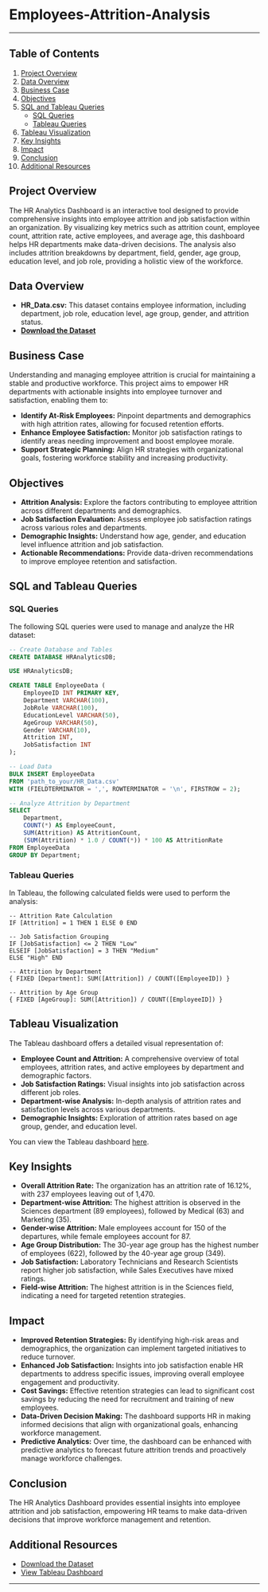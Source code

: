 # Employees-Attrition-Analysis
---
## Table of Contents
1. [Project Overview](#project-overview)
2. [Data Overview](#data-overview)
3. [Business Case](#business-case)
4. [Objectives](#objectives)
5. [SQL and Tableau Queries](#sql-and-tableau-queries)
    - [SQL Queries](#sql-queries)
    - [Tableau Queries](#tableau-queries)
6. [Tableau Visualization](#tableau-visualization)
7. [Key Insights](#key-insights)
8. [Impact](#impact)
9. [Conclusion](#conclusion)
10. [Additional Resources](#additional-resources)

## Project Overview
The HR Analytics Dashboard is an interactive tool designed to provide comprehensive insights into employee attrition and job satisfaction within an organization. By visualizing key metrics such as attrition count, employee count, attrition rate, active employees, and average age, this dashboard helps HR departments make data-driven decisions. The analysis also includes attrition breakdowns by department, field, gender, age group, education level, and job role, providing a holistic view of the workforce.

## Data Overview
- **HR_Data.csv:** This dataset contains employee information, including department, job role, education level, age group, gender, and attrition status.
- [**Download the Dataset**](https://public.tableau.com/vizql/v_202422408070112/javascripts/hybrid-window/min/index.html?id=1i5lgvdcc%24b9sc-zb-71-59-hto2cv&moduleId=view_data)

## Business Case
Understanding and managing employee attrition is crucial for maintaining a stable and productive workforce. This project aims to empower HR departments with actionable insights into employee turnover and satisfaction, enabling them to:

- **Identify At-Risk Employees:** Pinpoint departments and demographics with high attrition rates, allowing for focused retention efforts.
- **Enhance Employee Satisfaction:** Monitor job satisfaction ratings to identify areas needing improvement and boost employee morale.
- **Support Strategic Planning:** Align HR strategies with organizational goals, fostering workforce stability and increasing productivity.

## Objectives
- **Attrition Analysis:** Explore the factors contributing to employee attrition across different departments and demographics.
- **Job Satisfaction Evaluation:** Assess employee job satisfaction ratings across various roles and departments.
- **Demographic Insights:** Understand how age, gender, and education level influence attrition and job satisfaction.
- **Actionable Recommendations:** Provide data-driven recommendations to improve employee retention and satisfaction.

## SQL and Tableau Queries

### SQL Queries
The following SQL queries were used to manage and analyze the HR dataset:

```sql
-- Create Database and Tables
CREATE DATABASE HRAnalyticsDB;

USE HRAnalyticsDB;

CREATE TABLE EmployeeData (
    EmployeeID INT PRIMARY KEY,
    Department VARCHAR(100),
    JobRole VARCHAR(100),
    EducationLevel VARCHAR(50),
    AgeGroup VARCHAR(50),
    Gender VARCHAR(10),
    Attrition INT,
    JobSatisfaction INT
);

-- Load Data
BULK INSERT EmployeeData
FROM 'path_to_your/HR_Data.csv'
WITH (FIELDTERMINATOR = ',', ROWTERMINATOR = '\n', FIRSTROW = 2);

-- Analyze Attrition by Department
SELECT 
    Department,
    COUNT(*) AS EmployeeCount,
    SUM(Attrition) AS AttritionCount,
    (SUM(Attrition) * 1.0 / COUNT(*)) * 100 AS AttritionRate
FROM EmployeeData
GROUP BY Department;
```

### Tableau Queries
In Tableau, the following calculated fields were used to perform the analysis:

```tableau
-- Attrition Rate Calculation
IF [Attrition] = 1 THEN 1 ELSE 0 END

-- Job Satisfaction Grouping
IF [JobSatisfaction] <= 2 THEN "Low"
ELSEIF [JobSatisfaction] = 3 THEN "Medium"
ELSE "High" END

-- Attrition by Department
{ FIXED [Department]: SUM([Attrition]) / COUNT([EmployeeID]) }

-- Attrition by Age Group
{ FIXED [AgeGroup]: SUM([Attrition]) / COUNT([EmployeeID]) }
```

## Tableau Visualization
The Tableau dashboard offers a detailed visual representation of:

- **Employee Count and Attrition:** A comprehensive overview of total employees, attrition rates, and active employees by department and demographic factors.
- **Job Satisfaction Ratings:** Visual insights into job satisfaction across different job roles.
- **Department-wise Analysis:** In-depth analysis of attrition rates and satisfaction levels across various departments.
- **Demographic Insights:** Exploration of attrition rates based on age group, gender, and education level.

You can view the Tableau dashboard [here](https://public.tableau.com/app/profile/noe.careme.fouotsa.manfouo/viz/HRAnalytics_17211814963320/HRAnalyticsDashboard).

## Key Insights
- **Overall Attrition Rate:** The organization has an attrition rate of 16.12%, with 237 employees leaving out of 1,470.
- **Department-wise Attrition:** The highest attrition is observed in the Sciences department (89 employees), followed by Medical (63) and Marketing (35).
- **Gender-wise Attrition:** Male employees account for 150 of the departures, while female employees account for 87.
- **Age Group Distribution:** The 30-year age group has the highest number of employees (622), followed by the 40-year age group (349).
- **Job Satisfaction:** Laboratory Technicians and Research Scientists report higher job satisfaction, while Sales Executives have mixed ratings.
- **Field-wise Attrition:** The highest attrition is in the Sciences field, indicating a need for targeted retention strategies.

## Impact
- **Improved Retention Strategies:** By identifying high-risk areas and demographics, the organization can implement targeted initiatives to reduce turnover.
- **Enhanced Job Satisfaction:** Insights into job satisfaction enable HR departments to address specific issues, improving overall employee engagement and productivity.
- **Cost Savings:** Effective retention strategies can lead to significant cost savings by reducing the need for recruitment and training of new employees.
- **Data-Driven Decision Making:** The dashboard supports HR in making informed decisions that align with organizational goals, enhancing workforce management.
- **Predictive Analytics:** Over time, the dashboard can be enhanced with predictive analytics to forecast future attrition trends and proactively manage workforce challenges.

## Conclusion
The HR Analytics Dashboard provides essential insights into employee attrition and job satisfaction, empowering HR teams to make data-driven decisions that improve workforce management and retention.

## Additional Resources
- [Download the Dataset](https://public.tableau.com/vizql/v_202422408070112/javascripts/hybrid-window/min/index.html?id=1i5lgvdcc%24b9sc-zb-71-59-hto2cv&moduleId=view_data)
- [View Tableau Dashboard](https://public.tableau.com/app/profile/noe.careme.fouotsa.manfouo/viz/HRAnalytics_17211814963320/HRAnalyticsDashboard)
---
